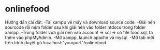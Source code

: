 # onlinefood
Hướng dẫn cài đặt:
-Tải xampp về máy và download source code.
-Giải nén sourcode rồi ném folder sau khi giải nén vào folder htdocs trong folder xampp.
-Trong folder vừa giải nén vào account => sql => có file food.sql, ta thêm vào phpMyAdmin.
-Mở xampp, launch apache và mysql.
-Mở tab mới trên trình duyệt gõ localhost:"yourport"/onlinefood.

